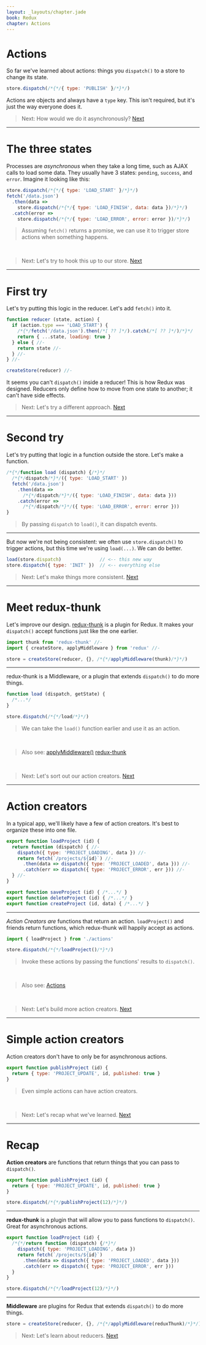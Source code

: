 ```yaml
---
layout: _layouts/chapter.jade
book: Redux
chapter: Actions
---
```


# Actions

So far we've learned about actions: things you `dispatch()` to a store to change its state.

```js
store.dispatch(/*{*/{ type: 'PUBLISH' }/*}*/)
```

Actions are objects and always have a `type` key. This isn't required, but it's just the way everyone does it.

> Next: How would we do it asynchronously? [Next](#next)


* * * *

# The three states

Processes are *asynchronous* when they take a long time, such as AJAX calls to load some data. They usually have 3 states: `pending`, `success`, and `error`. Imagine it looking like this:

```js
store.dispatch(/*{*/{ type: 'LOAD_START' }/*}*/)
fetch('/data.json')
  .then(data =>
    store.dispatch(/*{*/{ type: 'LOAD_FINISH', data: data })/*}*/)
  .catch(error =>
    store.dispatch(/*{*/{ type: 'LOAD_ERROR', error: error })/*}*/)
```

> Assuming `fetch()` returns a promise, we can use it to trigger store actions when something happens.

<br>

> Next: Let's try to hook this up to our store. [Next](#next)

* * * *

# First try

Let's try putting this logic in the reducer. Let's add `fetch()` into it.

```js
function reducer (state, action) {
  if (action.type === 'LOAD_START') {
    /*{*/fetch('/data.json').then(/*[ ?? ]*/).catch(/*[ ?? ]*/)/*}*/
    return { ...state, loading: true }
  } else { //-
    return state //-
  } //-
} //-

createStore(reducer) //-
```

It seems you can't `dispatch()` inside a reducer! This is how Redux was designed. Reducers only define how to move from one state to another; it can't have side effects.

> Next: Let's try a different approach. [Next](#next)

* * * *

# Second try

Let's try putting that logic in a function outside the store. Let's make a function.

```js
/*{*/function load (dispatch) {/*}*/
  /*{*/dispatch/*}*/({ type: 'LOAD_START' })
  fetch('/data.json')
    .then(data =>
      /*{*/dispatch/*}*/({ type: 'LOAD_FINISH', data: data }))
    .catch(error =>
      /*{*/dispatch/*}*/({ type: 'LOAD_ERROR', error: error }))
}
```

> By passing `dispatch` to `load()`, it can dispatch events.

---

But now we're not being consistent: we often use `store.dispatch()` to trigger actions, but this time we're using `load(...)`. We can do better.

```js
load(store.dispatch)              // <-- this new way
store.dispatch({ type: 'INIT' })  // <-- everything else
  ```

> Next: Let's make things more consistent. [Next](#next)

* * * *

# Meet redux-thunk

Let's improve our design. [redux-thunk](https://www.npmjs.com/package/redux-thunk) is a plugin for Redux. It makes your `dispatch()` accept functions just like the one earlier.

```js
import thunk from 'redux-thunk' //-
import { createStore, applyMiddleware } from 'redux' //-

store = createStore(reducer, {}, /*{*/applyMiddleware(thunk)/*}*/)
```

---

redux-thunk is a Middleware, or a plugin that extends `dispatch()` to do more things.

```js
function load (dispatch, getState) {
  /*...*/
}

store.dispatch(/*{*/load/*}*/)
```

> We can take the `load()` function earlier and use it as an action.

<br>

> Also see: [applyMiddleware()](http://redux.js.org/docs/api/applyMiddleware.html) [redux-thunk](https://www.npmjs.com/package/redux-thunk)

<br>

> Next: Let's sort out our action creators. [Next](#next)

* * * *

# Action creators

In a typical app, we'll likely have a few of action creators. It's best to organize these into one file.

```js
export function loadProject (id) {
  return function (dispatch) { //-
    dispatch({ type: 'PROJECT_LOADING', data }) //-
    return fetch(`/projects/${id}`) //-
      .then(data => dispatch({ type: 'PROJECT_LOADED', data })) //-
      .catch(err => dispatch({ type: 'PROJECT_ERROR', err })) //-
  } //-
}

export function saveProject (id) { /*...*/ }
export function deleteProject (id) { /*...*/ }
export function createProject (id, data) { /*...*/ }
```

---

*Action Creators are* functions that return an action. `loadProject()` and friends return functions, which redux-thunk will happily accept as actions.

```js
import { loadProject } from './actions'

store.dispatch(/*{*/loadProject()/*}*/)
```

> Invoke these actions by passing the functions' results to `dispatch()`.

<br>

> Also see: [Actions](http://redux.js.org/docs/basics/Actions.html)

<br>

> Next: Let's build more action creators. [Next](#next)

* * * *

# Simple action creators

Action creators don't have to only be for asynchronous actions.

```js
export function publishProject (id) {
  return { type: 'PROJECT_UPDATE', id, published: true }
}
```

> Even simple actions can have action creators.

<br>

> Next: Let's recap what we've learned. [Next](#next)

* * * *

# Recap

**Action creators** are functions that return things that you can pass to `dispatch()`.

```js
export function publishProject (id) {
  return { type: 'PROJECT_UPDATE', id, published: true }
}
```

```js
store.dispatch(/*{*/publishProject(12)/*}*/)
```

---

**redux-thunk** is a plugin that will allow you to pass functions to `dispatch()`. Great for asynchronous actions.

```js
export function loadProject (id) {
  /*{*/return function (dispatch) {/*}*/
    dispatch({ type: 'PROJECT_LOADING', data })
    return fetch(`/projects/${id}`)
      .then(data => dispatch({ type: 'PROJECT_LOADED', data }))
      .catch(err => dispatch({ type: 'PROJECT_ERROR', err }))
  }
}
```

```js
store.dispatch(/*{*/loadProject(12)/*}*/)
```


---

**Middleware** are plugins for Redux that extends `dispatch()` to do more things.

```js
store = createStore(reducer, {}, /*{*/applyMiddleware(reduxThunk)/*}*/)
```

> Next: Let's learn about reducers. [Next](reducers.html)
